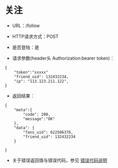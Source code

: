 # 关注

- URL：/follow 

- HTTP请求方式：POST

- 是否登陆：是

- 请求参数(header头 Authorization:bearer token)：

```
{
    "token":"xxxxx"
    "friend_uid": 132432234, 
    "ip": "113.123.211.122",  
}
```

- 返回结果：

```
{
    "meta":{
        "code": 200,
        "message":"OK"
    },
    "data": {
        "fans_uid": 622586376,
        "friend_uid": 132432234
    }
    
}
```

- 关于错误返回值与错误代码，参见 [错误代码说明](../README.md)
